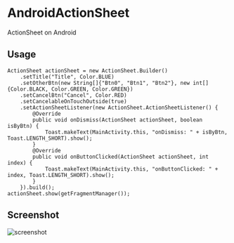 # AndroidActionSheet
ActionSheet on Android

## Usage
```
ActionSheet actionSheet = new ActionSheet.Builder()
    .setTitle("Title", Color.BLUE)
    .setOtherBtn(new String[]{"Btn0", "Btn1", "Btn2"}, new int[]{Color.BLACK, Color.GREEN, Color.GREEN})
    .setCancelBtn("Cancel", Color.RED)
    .setCancelableOnTouchOutside(true)
    .setActionSheetListener(new ActionSheet.ActionSheetListener() {
        @Override
        public void onDismiss(ActionSheet actionSheet, boolean isByBtn) {
            Toast.makeText(MainActivity.this, "onDismiss: " + isByBtn, Toast.LENGTH_SHORT).show();
        }
        @Override
        public void onButtonClicked(ActionSheet actionSheet, int index) {
            Toast.makeText(MainActivity.this, "onButtonClicked: " + index, Toast.LENGTH_SHORT).show();
        }
    }).build();                
actionSheet.show(getFragmentManager());
```

## Screenshot
![screenshot](https://raw.githubusercontent.com/zongjingyao/AndroidActionSheet/master/screenshot/example.png)
